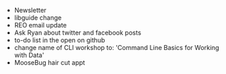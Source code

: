 - Newsletter
- libguide change
- REO email update
- Ask Ryan about twitter and facebook posts
- to-do list in the open on github
- change name of CLI workshop to: 'Command Line Basics for Working with Data'
- MooseBug hair cut appt


